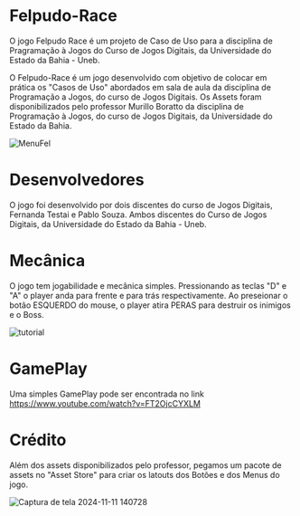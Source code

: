 # Felpudo-Race
  O jogo Felpudo Race é um projeto de Caso de Uso para a disciplina de Pragramação à Jogos do Curso de Jogos Digitais, da Universidade do Estado da Bahia - Uneb. 
  
  O Felpudo-Race é um jogo desenvolvido com objetivo de colocar em prática os "Casos de Uso" abordados em sala de aula da disciplina de Programação a Jogos, do curso de Jogos Digitais. 
Os Assets foram disponibilizados pelo professor Murillo Boratto da disciplina de Programação à Jogos, do curso de Jogos Digitais, da Universidade do Estado da Bahia. 

![MenuFel](https://github.com/user-attachments/assets/6f03e682-1cf7-44d5-ace6-841223cccfe5)

# Desenvolvedores

  O jogo foi desenvolvido por dois discentes do curso de Jogos Digitais, Fernanda Testai e Pablo Souza. Ambos discentes do Curso de Jogos Digitais, da Universidade do Estado da Bahia - Uneb.  

# Mecânica
  O jogo tem jogabilidade e mecânica simples. Pressionando as teclas "D" e "A" o player anda para frente e para trás respectivamente. Ao preseionar o botão ESQUERDO do mouse, o player atira PERAS para destruir os inimigos e o Boss. 


  ![tutorial](https://github.com/user-attachments/assets/0ffc561c-6291-4dae-b8cb-a82836661899)

# GamePlay
  Uma simples GamePlay pode ser encontrada no link https://www.youtube.com/watch?v=FT2OjcCYXLM 

# Crédito 

Além dos assets disponibilizados pelo professor, pegamos um pacote de assets no "Asset Store" para criar os latouts dos Botões e dos Menus do jogo.

  ![Captura de tela 2024-11-11 140728](https://github.com/user-attachments/assets/efeb3747-19b4-4420-b806-2c5dbdb62172)
